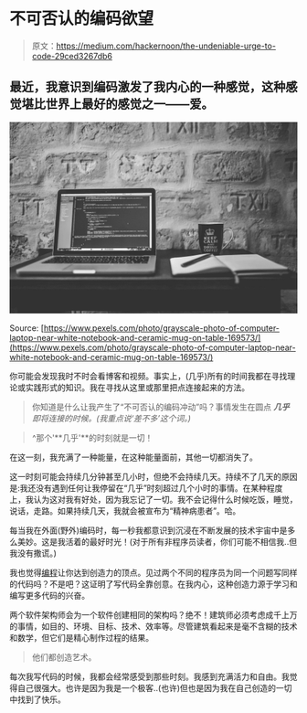 # 不可否认的编码欲望

> 原文：<https://medium.com/hackernoon/the-undeniable-urge-to-code-29ced3267db6>

## 最近，我意识到编码激发了我内心的一种感觉，这种感觉堪比世界上最好的感觉之一——爱。

![](img/fc8c0f89303c8c9114d425164587d3c2.png)

Source: [https://www.pexels.com/photo/grayscale-photo-of-computer-laptop-near-white-notebook-and-ceramic-mug-on-table-169573/](https://www.pexels.com/photo/grayscale-photo-of-computer-laptop-near-white-notebook-and-ceramic-mug-on-table-169573/)

你可能会发现我时不时会看博客和视频。事实上，(几乎)所有的时间我都在寻找理论或实践形式的知识。我在寻找从这里或那里把点连接起来的方法。

> 你知道是什么让我产生了“不可否认的编码冲动”吗？事情发生在圆点 ***几乎*** *即将连接的时候。(我重点说‘差不多’这个词。)*

> ^那个'**几乎'**的时刻就是一切！

在这一刻，我充满了一种能量，在这种能量面前，其他一切都消失了。

这一时刻可能会持续几分钟甚至几小时，但绝不会持续几天。持续不了几天的原因是:我还没有遇到任何让我停留在“几乎”时刻超过几个小时的事情。在某种程度上，我认为这对我有好处，因为我忘记了一切。我不会记得什么时候吃饭，睡觉，说话，走路。如果持续几天，我就会被宣布为“精神病患者”。哈。

每当我在外面(野外)编码时，每一秒我都意识到沉浸在不断发展的技术宇宙中是多么美妙。这是我活着的最好时光！(对于所有非程序员读者，你们可能不相信我..但我没有撒谎。)

我也觉得[编程](https://hackernoon.com/tagged/programming)让你达到创造力的顶点。见过两个不同的程序员为同一个问题写同样的代码吗？不是吧？这证明了写代码全靠创意。在我内心，这种创造力源于学习和编写更多代码的兴奋。

两个软件架构师会为一个软件创建相同的架构吗？绝不！建筑师必须考虑成千上万的事情，如目的、环境、目标、技术、效率等。尽管建筑看起来是毫不含糊的技术和数学，但它们是精心制作过程的结果。

> 他们都创造艺术。

每次我写代码的时候，我都会经常感受到那些时刻。我感到充满活力和自由。我觉得自己很强大。也许是因为我是一个极客..(也许)但也是因为我在自己创造的一切中找到了快乐。